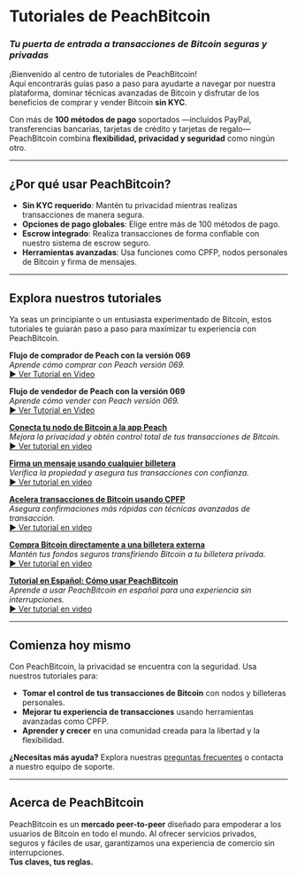 # **Tutoriales de PeachBitcoin**  
### *Tu puerta de entrada a transacciones de Bitcoin seguras y privadas*

¡Bienvenido al centro de tutoriales de PeachBitcoin!  
Aquí encontrarás guías paso a paso para ayudarte a navegar por nuestra plataforma, dominar técnicas avanzadas de Bitcoin y disfrutar de los beneficios de comprar y vender Bitcoin **sin KYC**.

Con más de **100 métodos de pago** soportados —incluidos PayPal, transferencias bancarias, tarjetas de crédito y tarjetas de regalo— PeachBitcoin combina **flexibilidad, privacidad y seguridad** como ningún otro.

---

## ¿Por qué usar PeachBitcoin?
- **Sin KYC requerido**: Mantén tu privacidad mientras realizas transacciones de manera segura.  
- **Opciones de pago globales**: Elige entre más de 100 métodos de pago.  
- **Escrow integrado**: Realiza transacciones de forma confiable con nuestro sistema de escrow seguro.  
- **Herramientas avanzadas**: Usa funciones como CPFP, nodos personales de Bitcoin y firma de mensajes.

---

## Explora nuestros tutoriales

Ya seas un principiante o un entusiasta experimentado de Bitcoin, estos tutoriales te guiarán paso a paso para maximizar tu experiencia con PeachBitcoin.

**Flujo de comprador de Peach con la versión 069**  
   *Aprende cómo comprar con Peach versión 069.*  
   [▶ Ver Tutorial en Video](https://www.youtube.com/watch?v=iio88ur4VjQ)

**Flujo de vendedor de Peach con la versión 069**  
   *Aprende cómo vender con Peach versión 069.*  
   [▶ Ver Tutorial en Video](https://www.youtube.com/watch?v=bsrEEbrSUgg)

**[Conecta tu nodo de Bitcoin a la app Peach](../btcnode-to-peachapp)**  
   *Mejora la privacidad y obtén control total de tus transacciones de Bitcoin.*  
   [▶ Ver tutorial en video](https://www.youtube.com/watch?v=xtvq2i3mIYg)

**[Firma un mensaje usando cualquier billetera](../sign-message)**  
   *Verifica la propiedad y asegura tus transacciones con confianza.*  
   [▶ Ver tutorial en video](https://www.youtube.com/watch?v=xgewSfhLgtY)

**[Acelera transacciones de Bitcoin usando CPFP](../accelerate-using-cpfp)**  
   *Asegura confirmaciones más rápidas con técnicas avanzadas de transacción.*  
   [▶ Ver tutorial en video](https://www.youtube.com/watch?v=24OtQkL0CxU)

**[Compra Bitcoin directamente a una billetera externa](../peachbitcoin-wallet)**  
   *Mantén tus fondos seguros transfiriendo Bitcoin a tu billetera privada.*  
   [▶ Ver tutorial en video](https://www.youtube.com/watch?v=d3STuVfFWfQ)

**[Tutorial en Español: Cómo usar PeachBitcoin](../peachbitcoin-in-spanish)**  
   *Aprende a usar PeachBitcoin en español para una experiencia sin interrupciones.*  
   [▶ Ver tutorial en video](https://www.youtube.com/watch?v=sVwSzTVIe6s)

---

## **Comienza hoy mismo**  

Con PeachBitcoin, la privacidad se encuentra con la seguridad. Usa nuestros tutoriales para:  
- **Tomar el control de tus transacciones de Bitcoin** con nodos y billeteras personales.  
- **Mejorar tu experiencia de transacciones** usando herramientas avanzadas como CPFP.  
- **Aprender y crecer** en una comunidad creada para la libertad y la flexibilidad.

**¿Necesitas más ayuda?** Explora nuestras [preguntas frecuentes](https://peachbitcoin.com/faqhome) o contacta a nuestro equipo de soporte.

---

## **Acerca de PeachBitcoin**  

PeachBitcoin es un **mercado peer-to-peer** diseñado para empoderar a los usuarios de Bitcoin en todo el mundo. Al ofrecer servicios privados, seguros y fáciles de usar, garantizamos una experiencia de comercio sin interrupciones.  
**Tus claves, tus reglas.**
